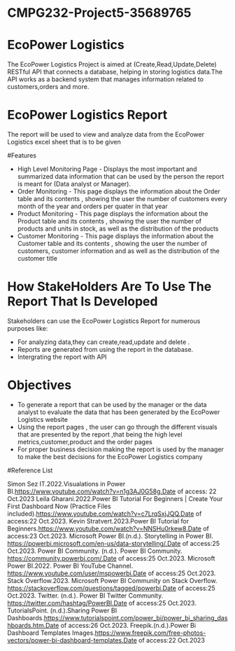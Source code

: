 # CMPG232-Project5-35689765

# EcoPower Logistics

The EcoPower Logistics Project is aimed at (Create,Read,Update,Delete) RESTful API that connects a database, helping in storing logistics data.The API works as a backend system that manages information related to customers,orders and more.

# EcoPower Logistics Report
The report will be used to view and analyze data from the EcoPower Logistics excel sheet that is to be given 

#Features
- High Level Monitoring Page - Displays the most important and summarized data information that can be used by the person the report is meant for (Data analyst or Manager).
- Order Monitoring - This page displays the information about the Order table and its contents , showing the user the number of customers every month of the year and orders per quater in that year
- Product Monitoring - This page displays the information about the Product table and its contents , showing the user the number of products and units in stock, as well as the distribution of the products
- Customer Monitoring - This page displays the information about the Customer table and its contents , showing the user the number of customers, customer information and as well as the distribution of the customer title

# How StakeHolders Are To Use The Report That Is Developed

Stakeholders can use the EcoPower Logistics Report for numerous purposes like:
- For analyzing data,they can create,read,update and delete .
- Reports are generated from using the report in the database.
- Intergrating the report with API  
 
# Objectives

- To generate a report that can be used by the manager or the data analyst to evaluate the data that has been generated by the EcoPower Logistics website
- Using the report pages , the user can go through the different visuals that are presented by the report ,that being the high level metrics,customer,product and the order pages
- For proper business decision making the report is used by the manager to make the best decisions for the EcoPower Logistics company  

#Reference List


Simon Sez IT.2022.Visualations in Power BI.https://www.youtube.com/watch?v=n1g3AJ0G58g.Date of access: 22 Oct.2023
Leila Gharani.2022.Power BI Tutorial For Beginners | Create Your First Dashboard Now (Practice Files included).https://www.youtube.com/watch?v=c7LrqSxjJQQ.Date of access:22 Oct.2023.
Kevin Stratvert.2023.Power BI Tutorial for Beginners.https://www.youtube.com/watch?v=NNSHu0rkew8.Date of access:23 Oct.2023.
Microsoft Power BI.(n.d.). Storytelling in Power BI. https://powerbi.microsoft.com/en-us/data-storytelling/.Date of access:25 Oct.2023.
Power BI Community. (n.d.). Power BI Community. https://community.powerbi.com/.Date of access:25 Oct.2023.
Microsoft Power BI.2022. Power BI YouTube Channel. https://www.youtube.com/user/mspowerbi.Date of access:25 Oct.2023.
Stack Overflow.2023. Microsoft Power BI Community on Stack Overflow. https://stackoverflow.com/questions/tagged/powerbi.Date of access:25 Oct.2023.
Twitter. (n.d.). Power BI Twitter Community. https://twitter.com/hashtag/PowerBI.Date of access:25 Oct.2023.
TutorialsPoint. (n.d.).Sharing Power BI Dashboards.https://www.tutorialspoint.com/power_bi/power_bi_sharing_dashboards.htm.Date of access:26 Oct.2023. 
Freepik.(n.d.).Power Bi Dashboard Templates Images.https://www.freepik.com/free-photos-vectors/power-bi-dashboard-templates.Date of access:22 Oct.2023

